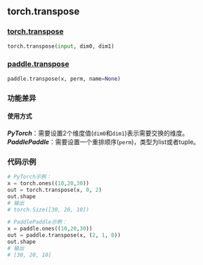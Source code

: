 ## torch.transpose
### [torch.transpose](https://pytorch.org/docs/stable/generated/torch.transpose.html?highlight=transpose#torch.transpose)

```python
torch.transpose(input, dim0, dim1)
```

### [paddle.transpose](https://www.paddlepaddle.org.cn/documentation/docs/zh/api/paddle/fluid/layers/transpose_cn.html#transpose)

```python
paddle.transpose(x, perm, name=None)
```

### 功能差异
#### 使用方式
***PyTorch***：需要设置2个维度值(`dim0`和`dim1`)表示需要交换的维度。  
***PaddlePaddle***：需要设置一个重排顺序(`perm`)，类型为list或者tuple。

### 代码示例
``` python
# PyTorch示例：
x = torch.ones((10,20,30))
out = torch.transpose(x, 0, 2)
out.shape
# 输出
# torch.Size([30, 20, 10])
```

``` python
# PaddlePaddle示例：
x = paddle.ones((10,20,30))
out = paddle.transpose(x, (2, 1, 0))
out.shape
# 输出
# [30, 20, 10]
```
